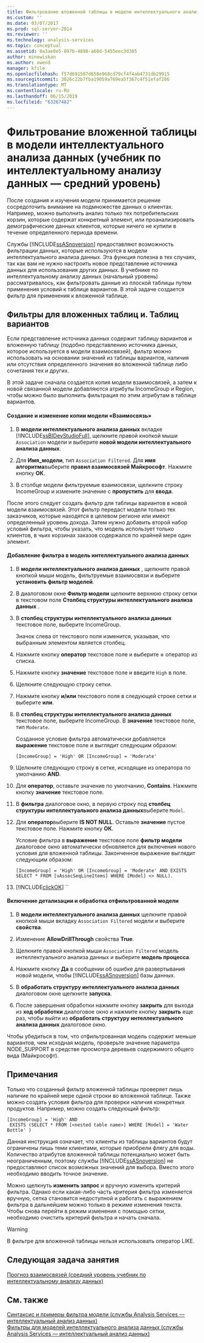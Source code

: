 ```yaml
---
title: Фильтрование вложенной таблицы в модели интеллектуального анализа данных (учебник по интеллектуальному анализу интеллектуальному анализу данных) | Документация Майкрософт
ms.custom: ''
ms.date: 03/07/2017
ms.prod: sql-server-2014
ms.reviewer: ''
ms.technology: analysis-services
ms.topic: conceptual
ms.assetid: 0a3ae0e5-897b-4898-a60d-5455eec3d305
author: minewiskan
ms.author: owend
manager: kfile
ms.openlocfilehash: f57d691587d658e968cd79cf4f4ab4731db29915
ms.sourcegitcommit: 3026c22b7fba19059a769ea5f367c4f51efaf286
ms.translationtype: MT
ms.contentlocale: ru-RU
ms.lasthandoff: 06/15/2019
ms.locfileid: "63267482"
---
```

# <a name="filtering-a-nested-table-in-a-mining-model-intermediate-data-mining-tutorial"></a>Фильтрование вложенной таблицы в модели интеллектуального анализа данных (учебник по интеллектуальному анализу данных — средний уровень)
  После создания и изучения модели принимается решение сосредоточить внимание на подмножестве данных о клиентах. Например, можно выполнить анализ только тех потребительских корзин, которые содержат конкретный элемент, или проанализировать демографические данных клиентов, которые ничего не купили в течение определенного периода времени.  
  
 Службы [!INCLUDE[ssASnoversion](../includes/ssasnoversion-md.md)] предоставляют возможность фильтрации данных, которые используются в модели интеллектуального анализа данных. Эта функция полезна в тех случаях, так как вам не нужно настроить новое представление источника данных для использования других данных. В учебнике по интеллектуальному анализу данных (начальный уровень) рассматривалось, как фильтровать данные из плоской таблицы путем применения условий к таблице вариантов. В этой задаче создается фильтр для применения к вложенной таблице.  
  
## <a name="filters-on-nested-vs-case-tables"></a>Фильтры для вложенных таблиц и. Таблиц вариантов  
 Если представление источника данных содержит таблицу вариантов и вложенную таблицу (подобно представлению источника данных, которое используется в модели взаимосвязей), фильтр можно использовать на основании значений из таблицы вариантов, наличия или отсутствия определенного значения во вложенной таблице либо сочетания тех и других.  
  
 В этой задаче сначала создается копия модели взаимосвязей, а затем к новой связанной модели добавляются атрибуты IncomeGroup и Region, чтобы можно было выполнить фильтрация по этим атрибутам в таблице вариантов.  
  
#### <a name="to-create-and-modify-a-copy-of-the-association-model"></a>Создание и изменение копии модели «Взаимосвязь»  
  
1.  В **модели интеллектуального анализа данных** вкладке [!INCLUDE[ssBIDevStudioFull](../includes/ssbidevstudiofull-md.md)], щелкните правой кнопкой мыши `Association` модели и выберите **новой модели интеллектуального анализа данных**.  
  
2.  Для **Имя_модели**, тип `Association Filtered`. Для **имя алгоритма**выберите **правил взаимосвязей Майкрософт**. Нажмите кнопку **ОК**.  
  
3.  В столбце модели фильтруемые взаимосвязи, щелкните строку IncomeGroup и измените значение с **пропустить** для **ввода**.  
  
 После этого следует создать фильтр для таблицы вариантов в новой модели взаимосвязей. Этот фильтр передаст модели только тех заказчиков, которые находятся в целевом регионе или имеют определенный уровень дохода. Затем нужно добавить второй набор условий фильтра, чтобы указать, что модель использует только клиентов, в чьих корзинах заказов содержался по крайней мере один элемент.  
  
#### <a name="to-add-a-filter-to-a-mining-model"></a>Добавление фильтра в модель интеллектуального анализа данных  
  
1.  В **модели интеллектуального анализа данных** , щелкните правой кнопкой мыши модель, фильтруемые взаимосвязи и выберите **установить фильтр моделей**.  
  
2.  В диалоговом окне **Фильтр модели** щелкните верхнюю строку сетки в текстовом поле **Столбец структуры интеллектуального анализа данных** .  
  
3.  В **столбец структуры интеллектуального анализа данных** текстовое поле, выберите IncomeGroup.  
  
     Значок слева от текстового поля изменится, указывая, что выбранным элементом является столбец.  
  
4.  Нажмите кнопку **оператор** текстовое поле и выберите **=** оператор из списка.  
  
5.  Нажмите кнопку **значение** текстовое поле и введите `High` в поле.  
  
6.  Щелкните следующую строку сетки.  
  
7.  Нажмите кнопку **и/или** текстового поля в следующей строке сетки и выберите **или**.  
  
8.  В **столбец структуры интеллектуального анализа данных** текстовое поле, выберите IncomeGroup. В **значение** текстовое поле, тип `Moderate`.  
  
     Созданное условие фильтра автоматически добавляется **выражение** текстовое поле и выглядит следующим образом:  
  
     `[IncomeGroup] = 'High' OR [IncomeGroup] = 'Moderate'`  
  
9. Щелкните следующую строку в сетке, исходящие из оператора по умолчанию **AND**.  
  
10. Для **оператор**, оставьте значение по умолчанию, **Contains**. Нажмите кнопку **значение** текстовое поле.  
  
11. В **фильтра** диалоговое окно, в первую строку под **столбец структуры интеллектуального анализа данных**выберите `Model`.  
  
12. Для **оператор**выберите **IS NOT NULL**. Оставьте **значение** пустое текстовое поле. Нажмите кнопку **ОК**.  
  
     Условие фильтра в **выражение** текстовое поле **фильтр модели** диалоговое окно автоматически обновляется для включения нового условия для вложенной таблицы. Законченное выражение выглядит следующим образом:  
  
     `[IncomeGroup] = 'High' OR [IncomeGroup] = 'Moderate' AND EXISTS SELECT * FROM [vAssocSeqLineItems] WHERE [Model] <> NULL).`  
  
13. [!INCLUDE[clickOK](../includes/clickok-md.md)] ``  
  
#### <a name="to-enable-drillthrough-and-to-process-the-filtered-model"></a>Включение детализации и обработка отфильтрованной модели  
  
1.  В **модели интеллектуального анализа данных** щелкните правой кнопкой мыши вкладку `Association Filtered` модели и выберите **свойства**.  
  
2.  Изменение **AllowDrillThrough** свойства **True**.  
  
3.  Щелкните правой кнопкой мыши `Association Filtered` модель интеллектуального анализа данных и выберите **модель процесса**.  
  
4.  Нажмите кнопку **Да** в сообщении об ошибке для развертывания новой модели, чтобы [!INCLUDE[ssASnoversion](../includes/ssasnoversion-md.md)] базы данных.  
  
5.  В **обработать структуру интеллектуального анализа данных** диалоговом окне щелкните **запуска**.  
  
6.  После завершения обработки нажмите кнопку **закрыть** для выхода из **ход обработки** диалоговое окно и нажмите кнопку **закрыть** еще раз, чтобы выйти из **обработать структуру интеллектуального анализа данных**  диалоговое окно.  
  
 Чтобы убедиться в том, что отфильтрованная модель содержит меньше вариантов, чем исходная модель, проверьте значение параметра NODE_SUPPORT в средстве просмотра деревьев содержимого общего вида (Майкрософт).  
  
## <a name="remarks"></a>Примечания  
 Только что созданный фильтр вложенной таблицы проверяет лишь наличие по крайней мере одной строки во вложенной таблице. Также можно создать условия фильтра для проверки наличия конкретных продуктов.  Например, можно создать следующий фильтр:  
  
```  
[IncomeGroup] = 'High' AND  
 EXISTS (SELECT * FROM [<nested table name>] WHERE [Model] = 'Water Bottle' )   
```  
  
 Данная инструкция означает, что клиенты из таблицы вариантов будут ограничены лишь теми клиентами, которые приобрели флягу для воды. Количество атрибутов вложенной таблицы потенциально может быть неограниченным, поэтому службы [!INCLUDE[ssASnoversion](../includes/ssasnoversion-md.md)] не предоставляют список возможных значений для выбора. Вместо этого необходимо вводить точное значение.  
  
 Можно щелкнуть **изменить запрос** и вручную изменить критерий фильтра. Однако если какая-либо часть критерия фильтра изменяется вручную, сетка становится недоступной и работать с выражением фильтра в дальнейшем можно только в режиме изменения текста. Чтобы снова перейти в режим изменения с помощью сетки, необходимо очистить критерий фильтра и начать сначала.  
  
> [!WARNING]  
>  В фильтре для вложенной таблицы нельзя использовать оператор LIKE.  
  
## <a name="next-task-in-lesson"></a>Следующая задача занятия  
 [Прогноз взаимосвязей &#40;средний уровень учебник по интеллектуальному анализу данных&#41;](../../2014/tutorials/predicting-associations-intermediate-data-mining-tutorial.md)  
  
## <a name="see-also"></a>См. также  
 [Синтаксис и примеры фильтра модели (службы Analysis Services — интеллектуальный анализ данных)](../../2014/analysis-services/data-mining/model-filter-syntax-and-examples-analysis-services-data-mining.md)   
 [Фильтры для моделей интеллектуального анализа данных (службы Analysis Services — интеллектуальный анализ данных)](../../2014/analysis-services/data-mining/filters-for-mining-models-analysis-services-data-mining.md)  
  
  
